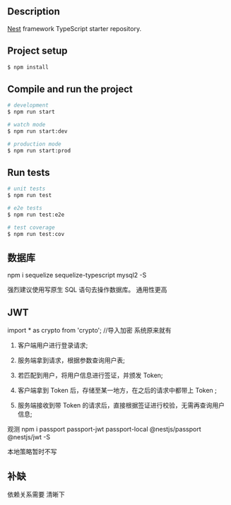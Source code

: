 

## Description

[Nest](https://github.com/nestjs/nest) framework TypeScript starter repository.

## Project setup

```bash
$ npm install
```

## Compile and run the project

```bash
# development
$ npm run start

# watch mode
$ npm run start:dev

# production mode
$ npm run start:prod
```

## Run tests

```bash
# unit tests
$ npm run test

# e2e tests
$ npm run test:e2e

# test coverage
$ npm run test:cov
```
## 数据库
npm i sequelize sequelize-typescript mysql2 -S

强烈建议使用写原生 SQL 语句去操作数据库。 通用性更高

## JWT
import * as crypto from 'crypto'; //导入加密 系统原来就有

1. 客户端用户进行登录请求; 
2. 服务端拿到请求，根据参数查询用户表; 
3. 若匹配到用户，将用户信息进行签证，并颁发 Token;

4. 客户端拿到 Token 后，存储至某一地方，在之后的请求中都带上 Token ;
5. 服务端接收到带 Token 的请求后，直接根据签证进行校验，无需再查询用户信息;

观测
npm i passport passport-jwt passport-local @nestjs/passport @nestjs/jwt -S

本地策略暂时不写




## 补缺
依赖关系需要 清晰下



